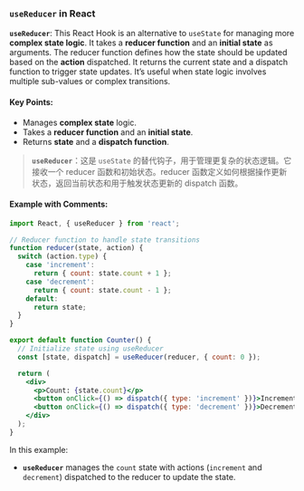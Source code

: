 ### `useReducer` in React

**`useReducer`**: This React Hook is an alternative to `useState` for managing more **complex state logic**. It takes a **reducer function** and an **initial state** as arguments. The reducer function defines how the state should be updated based on the **action** dispatched. It returns the current state and a dispatch function to trigger state updates. It’s useful when state logic involves multiple sub-values or complex transitions.

#### Key Points:
- Manages **complex state** logic.
- Takes a **reducer function** and an **initial state**.
- Returns **state** and a **dispatch function**.

> **`useReducer`**：这是 `useState` 的替代钩子，用于管理更复杂的状态逻辑。它接收一个 reducer 函数和初始状态。reducer 函数定义如何根据操作更新状态，返回当前状态和用于触发状态更新的 dispatch 函数。

#### Example with Comments:

```jsx
import React, { useReducer } from 'react';

// Reducer function to handle state transitions
function reducer(state, action) {
  switch (action.type) {
    case 'increment':
      return { count: state.count + 1 };
    case 'decrement':
      return { count: state.count - 1 };
    default:
      return state;
  }
}

export default function Counter() {
  // Initialize state using useReducer
  const [state, dispatch] = useReducer(reducer, { count: 0 });

  return (
    <div>
      <p>Count: {state.count}</p>
      <button onClick={() => dispatch({ type: 'increment' })}>Increment</button>
      <button onClick={() => dispatch({ type: 'decrement' })}>Decrement</button>
    </div>
  );
}
```

In this example:
- **`useReducer`** manages the `count` state with actions (`increment` and `decrement`) dispatched to the reducer to update the state.